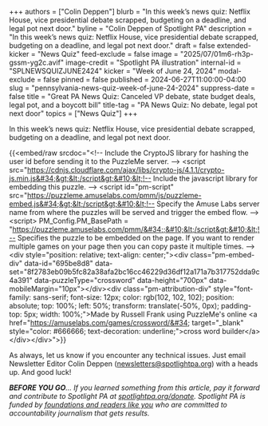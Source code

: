 +++
authors = ["Colin Deppen"]
blurb = "In this week’s news quiz: Netflix House, vice presidential debate scrapped, budgeting on a deadline, and legal pot next door."
byline = "Colin Deppen of Spotlight PA"
description = "In this week’s news quiz: Netflix House, vice presidential debate scrapped, budgeting on a deadline, and legal pot next door."
draft = false
extended-kicker = "News Quiz"
feed-exclude = false
image = "2025/07/01m6-rh3p-gssm-yg2c.avif"
image-credit = "Spotlight PA illustration"
internal-id = "SPLNEWSQUIZJUNE2424"
kicker = "Week of June 24, 2024"
modal-exclude = false
pinned = false
published = 2024-06-27T11:00:00-04:00
slug = "pennsylvania-news-quiz-week-of-june-24-2024"
suppress-date = false
title = "Great PA News Quiz: Canceled VP debate, state budget deals, legal pot, and a boycott bill"
title-tag = "PA News Quiz: No debate, legal pot next door"
topics = ["News Quiz"]
+++

In this week’s news quiz: Netflix House, vice presidential debate scrapped, budgeting on a deadline, and legal pot next door.

{{<embed/raw srcdoc="&lt;!-- Include the CryptoJS library for hashing the user id before sending it to the PuzzleMe server. --&gt;&#10;&lt;script src=&#34;https://cdnjs.cloudflare.com/ajax/libs/crypto-js/4.1.1/crypto-js.min.js&#34;&gt;&lt;/script&gt;&#10;&lt;!-- Include the javascript library for embedding this puzzle. --&gt;&#10;&lt;script id=&#34;pm-script&#34; src=&#34;https://puzzleme.amuselabs.com/pmm/js/puzzleme-embed.js&#34;&gt;&lt;/script&gt;&#10;&lt;!-- Specify the Amuse Labs server name from where the puzzles will be served and trigger the embed flow. --&gt;&#10;&lt;script&gt;&#10;    PM_Config.PM_BasePath = &#34;https://puzzleme.amuselabs.com/pmm/&#34;;&#10;&lt;/script&gt;&#10;&lt;!-- Specifies the puzzle to be embedded on the page. If you want to render multiple games on your page then you can copy paste it multiple times. --&gt;&#10;&lt;div style=&#34;position: relative; text-align: center;&#34;&gt;&lt;div class=&#34;pm-embed-div&#34; data-id=&#34;695be8d8&#34; data-set=&#34;8f2783eb09b5fc82a38afa2bc16cc46229d36df12a171a7b317752dda9c4a391&#34; data-puzzleType=&#34;crossword&#34; data-height=&#34;700px&#34; data-mobileMargin=&#34;10px&#34;&gt;&lt;/div&gt;&lt;div class=&#34;pm-attribution-div&#34; style=&#34;font-family: sans-serif; font-size: 12px; color: rgb(102, 102, 102); position: absolute; top: 100%; left: 50%; transform: translate(-50%, 0px); padding-top: 5px; width: 100%;&#34;&gt;Made by   Russell Frank   using PuzzleMe&#39;s online &lt;a href=&#34;https://amuselabs.com/games/crossword/&#34; target=&#34;_blank&#34; style=&#34;color: #666666; text-decoration: underline;&#34;&gt;cross word builder&lt;/a&gt;&lt;/div&gt;&lt;/div&gt;">}}

As always, let us know if you encounter any technical issues. Just email Newsletter Editor Colin Deppen (newsletters@spotlightpa.org) with a heads up. And good luck!

<strong><em>BEFORE YOU GO</em></strong><em>… If you learned something from this article, pay it forward and contribute to Spotlight PA at </em><a href="http://spotlightpa.org/donate"><em>spotlightpa.org/donate</em></a><em>. Spotlight PA is funded by </em><a href="https://www.spotlightpa.org/support"><em>foundations and readers like you</em></a><em> who are committed to accountability journalism that gets results.</em>


